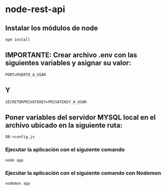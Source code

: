 # node-rest-api

## Instalar los módulos de node
```
npm install
```

## IMPORTANTE: Crear archivo .env con las siguientes variables y asignar su valor:
```
PORT=PUERTO_A_USAR
```

## Y
```
SECRETORPRIVATEKEY=PRIVATEKEY_A_USAR
```

## Poner variables del servidor MYSQL local en el archivo ubicado en la siguiente ruta:
```
DB->config.js
```

### Ejecutar la aplicación con el siguiente comando
```
node app 
```

### Ejecutar la aplicación con el siguiente comando con Nodemon
```
nodemon app 
```
